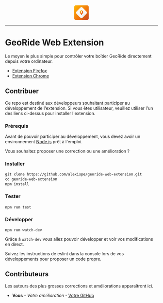 <p align="center">
  <sub>
    <img  src="https://raw.githubusercontent.com/alexispe/georide-web-extension/master/src/assets/icons/icon-48.png"
      height="48"
      width="48">
  </sub>
</p>

***

# GeoRide Web Extension

Le moyen le plus simple pour contrôler votre boîtier GeoRide directement depuis votre ordinateur.

* [Extension Firefox](https://addons.mozilla.org/fr/firefox/addon/georide/)
* [Extension Chrome](https://chrome.google.com/webstore/detail/georide/nefianloobalkbcdofdhkcfkccddhmfh)

## Contribuer

Ce repo est destiné aux développeurs souhaitant participer au développement de l'extension. Si vous êtes utilisateur, veuillez utiliser l'un des liens ci-dessus pour installer l'extension.

### Prérequis

Avant de pouvoir participer au développement, vous devez avoir un environnement [Node.js](https://nodejs.org/en/) prêt à l'emploi.

Vous souhaitez proposer une correction ou une amélioration ?

### Installer

```
git clone https://github.com/alexispe/georide-web-extension.git
cd georide-web-extension
npm install
```

### Tester

```
npm run test
```

### Développer

```
npm run watch-dev
```

Grâce à `watch-dev` vous allez pouvoir développer et voir vos modifications en direct.

Suivez les instructions de eslint dans la console lors de vos développements pour proposer un code propre.

## Contributeurs

Les auteurs des plus grosses corrections et améliorations apparaîtront ici.

* **Vous** - *Votre amélioration* - [Votre GitHub](#)

